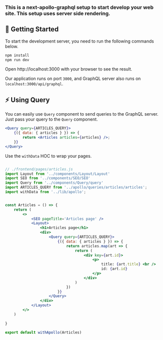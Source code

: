 ### This is a next-apollo-graphql setup to start develop your web site. This setup uses server side rendering.


## 🚀 Getting Started

To start the development server, you need to run the following commands below. 

```bash
npm install
npm run dev
```
Open http://localhost:3000 with your browser to see the result.

Our application runs on port `3000`, and GraphQL server also runs on `localhost:3000/api/graphql`.

## ⚡ Using Query

You can easily use `Query` component to send queries to the GraphQL server. Just pass your query to the `Query` component.
```jsx
<Query query={ARTICLES_QUERY}>
    {({ data: { articles } }) => {
        return <Articles articles={articles} />;
    }}
</Query>
```

Use the `withData` HOC to wrap your pages.
```jsx

// ./frontend/pages/articles.js
import Layout from '../components/Layout/Layout'
import SEO from '../components/SEO/SEO'
import Query from '../components/Query/query'
import ARTICLES_QUERY from '../apollo/queries/articles/articles';
import withData from '../lib/apollo';


const Articles = () => {
    return (
        <>
            <SEO pageTitle='Articles page' />
            <Layout>
                <h1>Articles page</h1>
                <div>
                    <Query query={ARTICLES_QUERY}>
                        {({ data: { articles } }) => {
                            return articles.map(art => {
                                return (
                                    <div key={art.id}>
                                        <p>
                                            title: {art.title} <br />
                                            id: {art.id}
                                        </p>
                                    </div>
                                )
                            })
                        }}
                    </Query>
                </div>
            </Layout>
        </>  
    )
  
}

export default withApollo(Articles)

```






